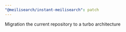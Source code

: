 ```yaml
---
"@meilisearch/instant-meilisearch": patch
---
```


Migration the current repository to a turbo architecture
